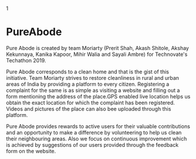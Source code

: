 1
# PureAbode

Pure Abode is created by team Moriarty (Prerit Shah, Akash Shitole, Akshay Kekunnaya, Kanika Kapoor, Mihir Walia and Sayali Ambre) for Technovate's Techathon 2019.

Pure Abode corresponds to a clean home and that is the gist of this initiative. Team Moriarty strives to restore cleanliness in rural and urban areas of India by providing a platform to every citizen. Registering a complaint for the same is as simple as visiting a website and filling out a form mentioning the address of the place.GPS enabled live location helps us obtain the exact location for which the complaint has been registered. Videos and pictures of the place can also bee uploaded through this platform.

Pure Abode provides rewards to active users for their valuable contributions and an opportunity  to make a difference by volunteering to help us clean their neighbouring areas. Also we focus on continuous improvement which is achieved by suggestions of our users provided through the feedback form on the website.

